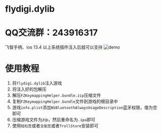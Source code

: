# flydigi.dylib
# QQ交流群：243916317
飞智手柄、ios 13.4 以上系统插件注入后就可以支持
![demo](./demo.png)
# 使用教程
1. 将`flydigi.dylib`注入游戏
2. 将注入好的包解压
3. 解压`FZKeymappingHelper.bundle.zip`压缩文件
4. 复制`FZKeymappingHelper.bundle`文件到游戏的根目录中
5. 游戏`info.plist`添加`NSBluetoothAlwaysUsageDescription`蓝牙权限，值为空即可
6. 压缩游戏文件为zip，然后重命名为`.ipa`即可
7. 使用`轻松签`或者`全能签`或者`TrollStore`安装即可
